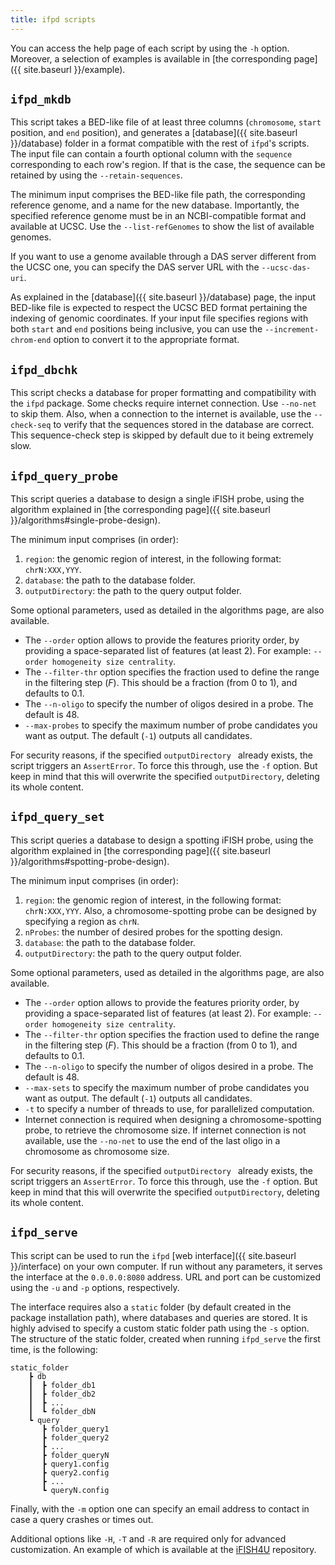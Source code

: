 ```yaml
---
title: ifpd scripts
---
```


You can access the help page of each script by using the `-h` option. Moreover, a selection of examples is available in [the corresponding page]({{ site.baseurl }}/example).

## `ifpd_mkdb`

This script takes a BED-like file of at least three columns (`chromosome`, `start` position, and `end` position), and generates a [database]({{ site.baseurl }}/database) folder in a format compatible with the rest of `ifpd`'s scripts. The input file can contain a fourth optional column with the `sequence` corresponding to each row's region. If that is the case, the sequence can be retained by using the `--retain-sequences`.

The minimum input comprises the BED-like file path, the corresponding reference genome, and a name for the new database. Importantly, the specified reference genome must be in an NCBI-compatible format and available at UCSC. Use the `--list-refGenomes` to show the list of available genomes.

If you want to use a genome available through a DAS server different from the UCSC one, you can specify the DAS server URL with the `--ucsc-das-uri`.

As explained in the [database]({{ site.baseurl }}/database) page, the input BED-like file is expected to respect the UCSC BED format pertaining the indexing of genomic coordinates. If your input file specifies regions with both `start` and `end` positions being inclusive, you can use the `--increment-chrom-end` option to convert it to the appropriate format.

## `ifpd_dbchk`

This script checks a database for proper formatting and compatibility with the `ifpd` package. Some checks require internet connection. Use `--no-net` to skip them. Also, when a connection to the internet is available, use the `--check-seq` to verify that the sequences stored in the database are correct. This sequence-check step is skipped by default due to it being extremely slow.

## `ifpd_query_probe`

This script queries a database to design a single iFISH probe, using the algorithm explained in [the corresponding page]({{ site.baseurl }}/algorithms#single-probe-design).

The minimum input comprises (in order):

1. `region`: the genomic region of interest, in the following format: `chrN:XXX,YYY`.
2. `database`: the path to the database folder.
3. `outputDirectory`: the path to the query output folder.

Some optional parameters, used as detailed in the algorithms page, are also available.

* The `--order` option allows to provide the features priority order, by providing a space-separated list of features (at least 2). For example: `--order homogeneity size centrality`.
* The `--filter-thr` option specifies the fraction used to define the range in the filtering step (*F*). This should be a fraction (from 0 to 1), and defaults to 0.1.
* The `--n-oligo` to specify the number of oligos desired in a probe. The default is 48.
* `--max-probes` to specify the maximum number of probe candidates you want as output. The default (`-1`) outputs all candidates.

For security reasons, if the specified `outputDirectory ` already exists, the script triggers an `AssertError`. To force this through, use the `-f` option. But keep in mind that this will overwrite the specified `outputDirectory`, deleting its whole content.

## `ifpd_query_set`

This script queries a database to design a spotting iFISH probe, using the algorithm explained in [the corresponding page]({{ site.baseurl }}/algorithms#spotting-probe-design).

The minimum input comprises (in order):

1. `region`: the genomic region of interest, in the following format: `chrN:XXX,YYY`. Also, a chromosome-spotting probe can be designed by specifying a region as `chrN`.
2. `nProbes`: the number of desired probes for the spotting design.
3. `database`: the path to the database folder.
4. `outputDirectory`: the path to the query output folder.

Some optional parameters, used as detailed in the algorithms page, are also available.

* The `--order` option allows to provide the features priority order, by providing a space-separated list of features (at least 2). For example: `--order homogeneity size centrality`.
* The `--filter-thr` option specifies the fraction used to define the range in the filtering step (*F*). This should be a fraction (from 0 to 1), and defaults to 0.1.
* The `--n-oligo` to specify the number of oligos desired in a probe. The default is 48.
* `--max-sets` to specify the maximum number of probe candidates you want as output. The default (`-1`) outputs all candidates.
* `-t` to specify a number of threads to use, for parallelized computation.
* Internet connection is required when designing a chromosome-spotting probe, to retrieve the chromosome size. If internet connection is not available, use the `--no-net` to use the end of the last oligo in a chromosome as chromosome size.

For security reasons, if the specified `outputDirectory ` already exists, the script triggers an `AssertError`. To force this through, use the `-f` option. But keep in mind that this will overwrite the specified `outputDirectory`, deleting its whole content.

## `ifpd_serve`

This script can be used to run the `ifpd` [web interface]({{ site.baseurl }}/interface) on your own computer. If run without any parameters, it serves the interface at the `0.0.0.0:8080` address. URL and port can be customized using the `-u` and `-p` options, respectively.

The interface requires also a `static` folder (by default created in the package installation path), where databases and queries are stored. It is highly advised to specify a custom static folder path using the `-s` option. The structure of the static folder, created when running `ifpd_serve` the first time, is the following:

```
static_folder
    ┣ db
    ┃  ┣ folder_db1
    ┃  ┣ folder_db2
    ┃  ┣ ...
    ┃  ┗ folder_dbN
    ┗ query
       ┣ folder_query1
       ┣ folder_query2
       ┣ ...
       ┣ folder_queryN
       ┣ query1.config
       ┣ query2.config
       ┣ ...
       ┗ queryN.config
```

Finally, with the `-m` option one can specify an email address to contact in case a query crashes or times out.

Additional options like `-H`, `-T` and `-R` are required only for advanced customization. An example of which is available at the [iFISH4U](http://github.com/ggirelli/iFISH4U) repository.